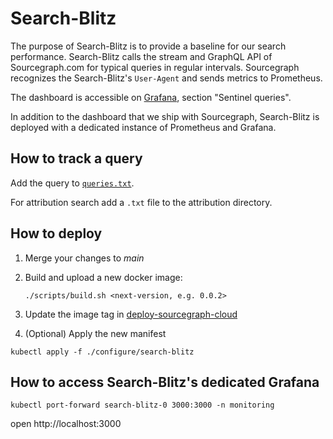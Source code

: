# Search-Blitz

The purpose of Search-Blitz is to provide a baseline for our search performance.
Search-Blitz calls the stream and GraphQL API of Sourcegraph.com for typical
queries in regular intervals. Sourcegraph recognizes the Search-Blitz's
`User-Agent` and sends metrics to Prometheus.

The dashboard is accessible on
[Grafana](https://sourcegraph.com/-/debug/grafana/d/frontend/frontend?orgId=1),
section "Sentinel queries".

In addition to the dashboard that we ship with Sourcegraph, Search-Blitz is
deployed with a dedicated instance of Prometheus and Grafana.

## How to track a query

Add the query to [`queries.txt`](https://github.com/sourcegraph/sourcegraph/blob/main/internal/cmd/search-blitz/queries.txt).

For attribution search add a `.txt` file to the attribution directory.

## How to deploy

1. Merge your changes to _main_
2. Build and upload a new docker image:
   ```
   ./scripts/build.sh <next-version, e.g. 0.0.2>
   ```
3. Update the image tag in [deploy-sourcegraph-cloud](https://github.com/sourcegraph/deploy-sourcegraph-cloud/blob/release/configure/search-blitz/search-blitz.StatefulSet.yaml#L36)

4. (Optional) Apply the new manifest

```
kubectl apply -f ./configure/search-blitz
```

## How to access Search-Blitz's dedicated Grafana

```
kubectl port-forward search-blitz-0 3000:3000 -n monitoring
```

open http://localhost:3000
